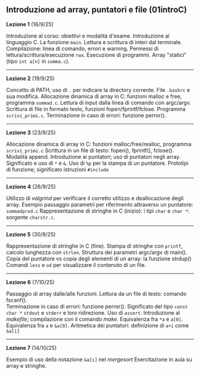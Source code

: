 ##  Introduzione ad array, puntatori e file (01introC)


**Lezione 1** (16/9/25)

Introduzione al corso: obiettivi e modalità d'esame. Introduzione al linguaggio C. La funzione `main`. Lettura e scrittura di interi dal terminale. Compilazione: linea di comando, errori e warning. Permessi di lettura/scrittura/esecuzione `rwx`. Esecuzione di programmi. Array "statici" (tipo `int a[n]` in `somma.c`). 

-----------------------

**Lezione 2** (19/9/25)


Concetto di PATH, uso di `.` per indicare la directory corrente. File `.bashrc` e sua modifica. 
Allocazione dinamica di array in C: funzioni malloc e free, programma `sommad.c`.
Lettura di input dalla linea di comando con argc/argv. 
Scrittura di file in formato testo, funzioni fopen/fprintf/fclose. Programma `scrivi_primi.c`.
Terminazione in caso di errori: funzione perror().

-------

**Lezione 3** (23/9/25)

Allocazione dinamica di array in C: funzioni malloc/free/realloc, programma `scrivi_primi.c`
Scrittura in un file di testo: fopen(), fprintf(), fclose(). Modalità append.
Introduzione ai puntatori; uso di puntatori negli array.
Significato e uso di `*` e `&`. Uso di `%p` per la stampa di un puntatore. 
Prototipi di funzione; significato istruzioni `#include`

-------

**Lezione 4** (26/9/25)

Utilizzo di *valgrind* per verificare il corretto utilizzo e deallocazione degli array.
Esempio passaggio parametri per riferimento attraverso un puntatore: `sommadprod.c`
Rappresentazione di stringhe in C (inizio): i tipi `char` e `char *`: sorgente `charstr.c`.


------------

**Lezione 5** (30/9/25)

Rappresentazione di stringhe in C (fine).
Stampa di stringhe con `printf`, calcolo lunghezza con `strlen`. 
Struttura dei parametri argc/argv di main().
Copia del puntatore vs copia degli elementi di un array: la funzione strdup()
Comandi `less` e `od` per visualizzare il contenuto di un file.


------------

**Lezione 6** (7/10/25)

Passaggio di array dalle/alle funzioni.
Lettura da un file di testo: comando fscanf().  
Terminazione in caso di errori: funzione perror(). Significato del tipo `const char *`
`stdout` e `stderr` e loro ridirezione.
Uso di `assert`.
Introduzione al *makefile*; compilazione con il comando *make*.
Equivalenza fra `*a` e `a[0]`.
Equivalenza fra `a` e `&a[0]`.
Aritmetica dei puntatori: definizione di `a+i` come `&a[i]`


------------

**Lezione 7** (14/10/25)

Esempio di uso della notazione `&a[i]` nel *mergesort*
Esercitazione in aula su array e stringhe. 

